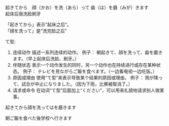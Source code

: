 起きてから　顔（かお）を洗（あら）って 歯（は）を磨（みが）きます　　　起床后我洗脸刷牙

「起きてから」表示“起床之后”。   
「顔を洗って」是“洗完脸之后”

て型:

1. 连续动作
描述一系列连续的动作。
例子：
朝起きて、顔を洗って、歯を磨きます。（早上起床后洗脸、刷牙。）
2. 伴随状态
表示一个动作发生的同时，另一个动作也在持续进行或存在某种状态。
例子：
テレビを見ながらご飯を食べます。（一边看电视一边吃饭。）
3. 原因或理由
使用“て型”来表示导致某个结果的原因或理由。
例子：
雨が降って、試合が中止になりました。（因为下雨，比赛被取消了。）
4. 请求或命令
在动词“て型”后面加上“ください”，可以用来礼貌地请求别人做某事。

起きてから顔を洗ってはを磨きます

朝ご飯を食べた後学校へ行きます